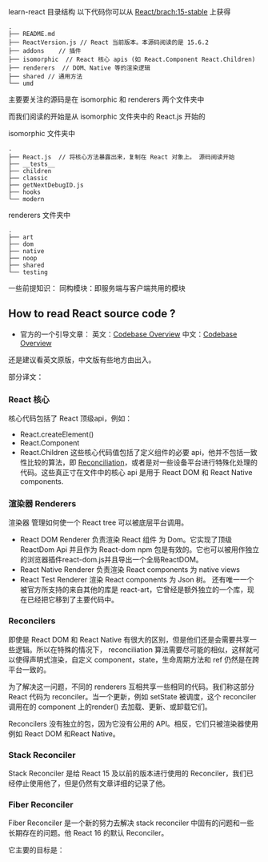 
learn-react 目录结构 以下代码你可以从 [React/brach:15-stable](https://github.com/facebook/react/tree/15-stable) 上获得
```
.
├── README.md   
├── ReactVersion.js // React 当前版本。本源码阅读的是 15.6.2
├── addons    // 插件
├── isomorphic  // React 核心 apis (如 React.Component React.Children)
├── renderers  // DOM、Native 等的渲染逻辑
├── shared // 通用方法
└── umd   
```

主要要关注的源码是在 isomorphic 和 renderers 两个文件夹中

而我们阅读的开始是从 isomorphic 文件夹中的 React.js 开始的

isomorphic 文件夹中
```
.
├── React.js  // 将核心方法暴露出来，复制在 React 对象上。 源码阅读开始
├── __tests__
├── children
├── classic
├── getNextDebugID.js
├── hooks
└── modern
```

renderers 文件夹中
```
.
├── art
├── dom
├── native
├── noop
├── shared 
└── testing
```


一些前提知识：
同构模块：即服务端与客户端共用的模块


## How to read React source code ?
- 官方的一个引导文章：
英文：[Codebase Overview](https://reactjs.org/docs/codebase-overview.html)
中文：[Codebase Overview](http://www.css88.com/react/docs/codebase-overview.html)

还是建议看英文原版，中文版有些地方由出入。

部分译文：
### React 核心
核心代码包括了 React 顶级api，例如：
- React.createElement()
- React.Component
- React.Children
这些核心代码值包括了定义组件的必要 api，他并不包括一致性比较的算法，即 [Reconciliation](http://www.css88.com/react/docs/reconciliation.html)，或者是对一些设备平台进行特殊化处理的代码。这些真正寸在文件中的核心 api 是用于 React DOM 和 React Native components.



### 渲染器 Renderers
渲染器 管理如何使一个 React tree 可以被底层平台调用。
- React DOM Renderer 负责渲染 React 组件 为 Dom。它实现了顶级 ReactDom Api 并且作为 React-dom npm 包是有效的。它也可以被用作独立的浏览器插件react-dom.js并且导出一个全局ReactDOM。
- React Native Renderer 负责渲染 React components 为 native views
- React Test Renderer 渲染 React components 为 Json 树。
还有唯一一个被官方所支持的来自其他的库是 react-art，它曾经是额外独立的一个库，现在已经把它移到了主要代码中。



### Reconcilers
即使是 React DOM 和 React Native 有很大的区别，但是他们还是会需要共享一些逻辑。所以在特殊的情况下， reconciliation 算法需要尽可能的相似，这样就可以使得声明式渲染，自定义 component，state，生命周期方法和 ref 仍然是在跨平台一致的。

为了解决这一问题，不同的 renderers 互相共享一些相同的代码。我们称这部分 React 代码为 reconciler。当一个更新，例如 setState 被调度，这个 reconciler 调用在的 component 上的render() 去加载、更新、或卸载它们。

Reconcilers 没有独立的包，因为它没有公用的 API。相反，它们只被渲染器使用例如 React DOM 和React Native。


### Stack Reconciler
Stack Reconciler 是给 React 15 及以前的版本进行使用的 Reconciler，我们已经停止使用他了，但是仍然有文章详细的记录了他。


### Fiber Reconciler
Fiber Reconciler 是一个新的努力去解决 stack reconciler 中固有的问题和一些长期存在的问题。他 React 16 的默认 Reconciler。

它主要的目标是：

